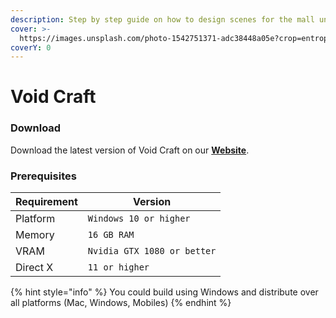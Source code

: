 ```yaml
---
description: Step by step guide on how to design scenes for the mall units.
cover: >-
  https://images.unsplash.com/photo-1542751371-adc38448a05e?crop=entropy&cs=tinysrgb&fm=jpg&ixid=MnwxOTcwMjR8MHwxfHNlYXJjaHwzfHxnYW1pbmd8ZW58MHx8fHwxNjYzOTI1MzI5&ixlib=rb-1.2.1&q=80
coverY: 0
---
```


# Void Craft

### Download[​](https://docs.inworld.ai/docs/tutorial-integrations/unreal-engine#download) <a href="#download" id="download"></a>

Download the latest version of Void Craft on our [**Website**](https://www.voidcraft.infinityvoid.io/).

### Prerequisites <a href="#prerequisites" id="prerequisites"></a>

| Requirement | Version                     |
| ----------- | --------------------------- |
| Platform    | `Windows 10 or higher`      |
| Memory      | `16 GB RAM`                 |
| VRAM        | `Nvidia GTX 1080 or better` |
| Direct X    | `11 or higher`              |

{% hint style="info" %}
You could build using Windows and distribute over all platforms (Mac, Windows, Mobiles)
{% endhint %}
